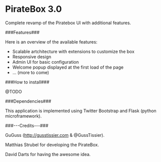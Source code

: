 PirateBox 3.0
=============

Complete revamp of the Piratebox UI with additional features.

###Features###

Here is an overview of the available features:
- Scalable artchitecture with extensions to customize the box
- Responsive design
- Admin UI for basic configuration
- Welcome popup displayed at the first load of the page
- ... (more to come)

###How to install###

@TODO

###Dependencies###

This application is implemented using Twitter Bootstrap and Flask (python microframework).

###---Credits---###

GuGuss (http://gusstissier.com & @GussTissier).

Matthias Strubel for developing the PirateBox.

David Darts for having the awesome idea.